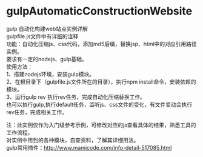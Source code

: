 # gulpAutomaticConstructionWebsite
gulp 自动化构建web站点实例详解
<br>
gulpfile.js文件中有详细的注释
<br>
功能：自动化压缩js、css代码，添加md5后缀，替换jsp、html中的对应引用路径实例。
<br>
要求有一定的nodejs、gulp基础。<br>
使用方法：<br>
1、搭建nodejs环境，安装gulp模块。<br>
2、在根目录下（gulpfile.js文件所在的目录），执行npm install命令，安装依赖的模块。<br>
3、运行gulp rev 执行rev任务，完成自动化压缩替换工作。<br>
也可以执行gulp,执行default任务，监听js、css文件的变化，有文件变动会执行rev任务，完成相关工作。<br>

注：此实例仅作为入门级参考示例，可修改对应的js查看具体的结果，熟悉工具的工作流程。<br>
对实例中用到的各种模块，自查资料，了解其详细用法。<br>
gulp常用插件：http://www.mamicode.com/info-detail-517085.html
